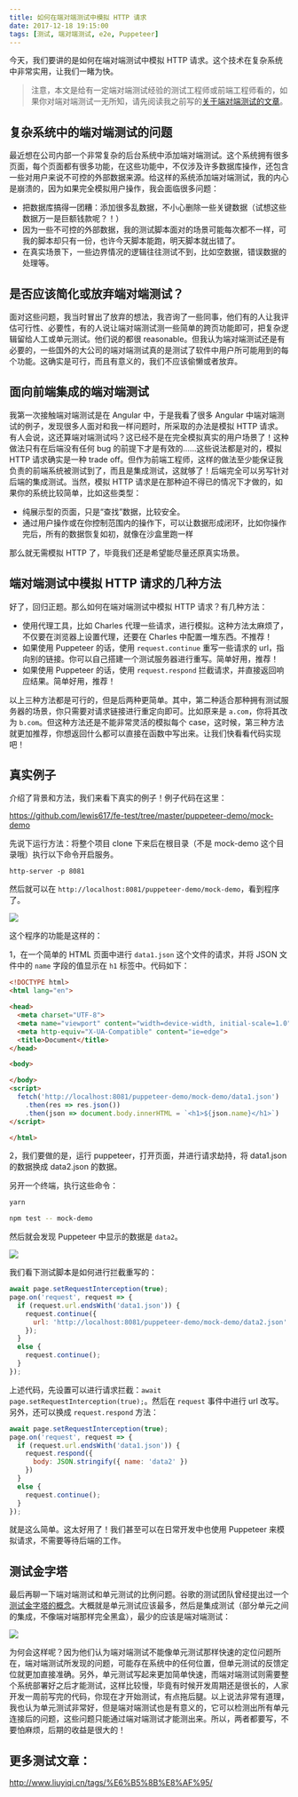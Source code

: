 ```yaml
---
title: 如何在端对端测试中模拟 HTTP 请求
date: 2017-12-18 19:15:00
tags: [测试, 端对端测试, e2e, Puppeteer]
---
```


今天，我们要讲的是如何在端对端测试中模拟 HTTP 请求。这个技术在复杂系统中非常实用，让我们一睹为快。

> 注意，本文是给有一定端对端测试经验的测试工程师或前端工程师看的，如果你对端对端测试一无所知，请先阅读我之前写的[关于端对端测试的文章](http://www.liuyiqi.cn/tags/%E7%AB%AF%E5%AF%B9%E7%AB%AF%E6%B5%8B%E8%AF%95/)。

<!--more-->

## 复杂系统中的端对端测试的问题

最近想在公司内部一个非常复杂的后台系统中添加端对端测试。这个系统拥有很多页面，每个页面都有很多功能，在这些功能中，不仅涉及许多数据库操作，还包含一些对用户来说不可控的外部数据来源。给这样的系统添加端对端测试，我的内心是崩溃的，因为如果完全模拟用户操作，我会面临很多问题：

- 把数据库搞得一团糟：添加很多乱数据，不小心删除一些关键数据（试想这些数据万一是巨额钱款呢？！）
- 因为一些不可控的外部数据，我的测试脚本面对的场景可能每次都不一样，可我的脚本却只有一份，也许今天脚本能跑，明天脚本就出错了。
- 在真实场景下，一些边界情况的逻辑往往测试不到，比如空数据，错误数据的处理等。

## 是否应该简化或放弃端对端测试？

面对这些问题，我当时冒出了放弃的想法，我咨询了一些同事，他们有的人让我评估可行性、必要性，有的人说让端对端测试测一些简单的跨页功能即可，把复杂逻辑留给人工或单元测试。他们说的都很 reasonable。但我认为端对端测试还是有必要的，一些国外的大公司的端对端测试真的是测试了软件中用户所可能用到的每个功能。这确实是可行，而且有意义的，我们不应该偷懒或者放弃。

## 面向前端集成的端对端测试

我第一次接触端对端测试是在 Angular 中，于是我看了很多 Angular 中端对端测试的例子，发现很多人面对和我一样问题时，所采取的办法是模拟 HTTP 请求。有人会说，这还算端对端测试吗？这已经不是在完全模拟真实的用户场景了！这种做法只有在后端没有任何 bug 的前提下才是有效的……这些说法都是对的，模拟 HTTP 请求确实是一种 trade off。但作为前端工程师，这样的做法至少能保证我负责的前端系统被测试到了，而且是集成测试，这就够了！后端完全可以另写针对后端的集成测试。当然，模拟 HTTP 请求是在那种迫不得已的情况下才做的，如果你的系统比较简单，比如这些类型：

- 纯展示型的页面，只是“查找”数据，比较安全。
- 通过用户操作或在你控制范围内的操作下，可以让数据形成闭环，比如你操作完后，所有的数据恢复如初，就像在沙盒里跑一样

那么就无需模拟 HTTP 了，毕竟我们还是希望能尽量还原真实场景。

## 端对端测试中模拟 HTTP 请求的几种方法

好了，回归正题。那么如何在端对端测试中模拟 HTTP 请求？有几种方法：

- 使用代理工具，比如 Charles 代理一些请求，进行模拟。这种方法太麻烦了，不仅要在浏览器上设置代理，还要在 Charles 中配置一堆东西。不推荐！
- 如果使用 Puppeteer 的话，使用 `request.continue` 重写一些请求的 url，指向别的链接。你可以自己搭建一个测试服务器进行重写。简单好用，推荐！
- 如果使用 Puppeteer 的话，使用 `request.respond` 拦截请求，并直接返回响应结果。简单好用，推荐！

以上三种方法都是可行的，但是后两种更简单。其中，第二种适合那种拥有测试服务器的场景，你只需要对请求链接进行重定向即可。比如原来是 `a.com`，你将其改为 `b.com`。但这种方法还是不能非常灵活的模拟每个 case，这时候，第三种方法就更加推荐，你想返回什么都可以直接在函数中写出来。让我们快看看代码实现吧！

## 真实例子

介绍了背景和方法，我们来看下真实的例子！例子代码在这里：

<https://github.com/lewis617/fe-test/tree/master/puppeteer-demo/mock-demo>

先说下运行方法：将整个项目 clone 下来后在根目录（不是 mock-demo 这个目录哦）执行以下命令开启服务。

```
http-server -p 8081
```

然后就可以在 `http://localhost:8081/puppeteer-demo/mock-demo`，看到程序了。

![](https://wx1.sinaimg.cn/mw690/83900b4egy1fml6rd07n2j20n2074wet.jpg)

这个程序的功能是这样的：

1，在一个简单的 HTML 页面中进行 `data1.json` 这个文件的请求，并将 JSON 文件中的 `name` 字段的值显示在 `h1` 标签中。代码如下：

```html
<!DOCTYPE html>
<html lang="en">

<head>
  <meta charset="UTF-8">
  <meta name="viewport" content="width=device-width, initial-scale=1.0">
  <meta http-equiv="X-UA-Compatible" content="ie=edge">
  <title>Document</title>
</head>

<body>

</body>
<script>
  fetch('http://localhost:8081/puppeteer-demo/mock-demo/data1.json')
    .then(res => res.json())
    .then(json => document.body.innerHTML = `<h1>${json.name}</h1>`)
</script>

</html>
```

2，我们要做的是，运行 puppeteer，打开页面，并进行请求劫持，将 data1.json 的数据换成 data2.json 的数据。

另开一个终端，执行这些命令：

```sh
yarn

npm test -- mock-demo
```
然后就会发现 Puppeteer 中显示的数据是 `data2`。

![](https://wx1.sinaimg.cn/mw690/83900b4egy1fml6wsw1goj20oc090wfj.jpg)

我们看下测试脚本是如何进行拦截重写的：

```js
await page.setRequestInterception(true);
page.on('request', request => {
  if (request.url.endsWith('data1.json')) {
    request.continue({
      url: 'http://localhost:8081/puppeteer-demo/mock-demo/data2.json'
    });
  }
  else {
    request.continue();
  }
});
```

上述代码，先设置可以进行请求拦截：`await page.setRequestInterception(true);`。然后在 `request` 事件中进行 url 改写。另外，还可以换成 `request.respond` 方法：

```js
await page.setRequestInterception(true);
page.on('request', request => {
  if (request.url.endsWith('data1.json')) {
    request.respond({
      body: JSON.stringify({ name: 'data2' })
    })
  }
  else {
    request.continue();
  }
});
```

就是这么简单。这太好用了！我们甚至可以在日常开发中也使用 Puppeteer 来模拟请求，不需要等待后端的工作。


## 测试金字塔

最后再聊一下端对端测试和单元测试的比例问题。谷歌的测试团队曾经提出过一个[测试金字塔的概念](https://docs.google.com/presentation/d/15gNk21rjer3xo-b1ZqyQVGebOp_aPvHU3YH7YnOMxtE/edit#slide=id.g437663ce1_53_98)。大概就是单元测试应该最多，然后是集成测试（部分单元之间的集成，不像端对端那样完全黑盒），最少的应该是端对端测试：

![](https://ws1.sinaimg.cn/mw690/83900b4egy1fml7bqxe25j20al095t8v.jpg)

为何会这样呢？因为他们认为端对端测试不能像单元测试那样快速的定位问题所在，端对端测试所发现的问题，可能存在系统中的任何位置，但单元测试的反馈定位就更加直接准确。另外，单元测试写起来更加简单快速，而端对端测试则需要整个系统部署好之后才能测试，这样比较慢，毕竟有时候开发周期还是很长的，人家开发一周前写完的代码，你现在才开始测试，有点拖后腿。以上说法非常有道理，我也认为单元测试非常好，但是端对端测试也是有意义的，它可以检测出所有单元连接后的问题，这些问题只能通过端对端测试才能测出来。所以，两者都要写，不要怕麻烦，后期的收益是很大的！

## 更多测试文章：

<http://www.liuyiqi.cn/tags/%E6%B5%8B%E8%AF%95/>